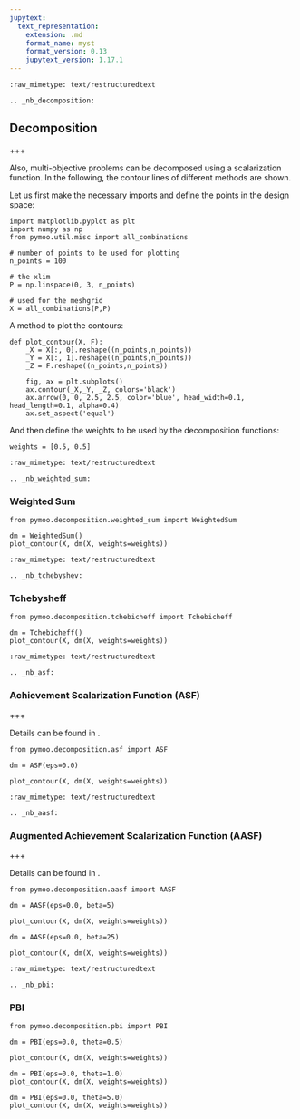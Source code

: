 ```yaml
---
jupytext:
  text_representation:
    extension: .md
    format_name: myst
    format_version: 0.13
    jupytext_version: 1.17.1
---
```


```{raw-cell}
:raw_mimetype: text/restructuredtext

.. _nb_decomposition:
```

## Decomposition

+++

Also, multi-objective problems can be decomposed using a scalarization function.
In the following, the contour lines of different methods are shown.

Let us first make the necessary imports and define the points in the design space:

```{code-cell} ipython3
import matplotlib.pyplot as plt
import numpy as np
from pymoo.util.misc import all_combinations

# number of points to be used for plotting
n_points = 100

# the xlim
P = np.linspace(0, 3, n_points)

# used for the meshgrid
X = all_combinations(P,P)
```

A method to plot the contours:

```{code-cell} ipython3
def plot_contour(X, F):
    _X = X[:, 0].reshape((n_points,n_points))
    _Y = X[:, 1].reshape((n_points,n_points))
    _Z = F.reshape((n_points,n_points))
    
    fig, ax = plt.subplots()
    ax.contour(_X,_Y, _Z, colors='black')
    ax.arrow(0, 0, 2.5, 2.5, color='blue', head_width=0.1, head_length=0.1, alpha=0.4)
    ax.set_aspect('equal')
```

And then define the weights to be used by the decomposition functions:

```{code-cell} ipython3
weights = [0.5, 0.5]
```

```{raw-cell}
:raw_mimetype: text/restructuredtext

.. _nb_weighted_sum:
```

### Weighted Sum

```{code-cell} ipython3
from pymoo.decomposition.weighted_sum import WeightedSum

dm = WeightedSum()
plot_contour(X, dm(X, weights=weights))
```

```{raw-cell}
:raw_mimetype: text/restructuredtext

.. _nb_tchebyshev:
```

### Tchebysheff

```{code-cell} ipython3
from pymoo.decomposition.tchebicheff import Tchebicheff

dm = Tchebicheff()
plot_contour(X, dm(X, weights=weights))
```

```{raw-cell}
:raw_mimetype: text/restructuredtext

.. _nb_asf:
```

### Achievement Scalarization Function (ASF)

+++

Details can be found in <cite data-cite="asf"></cite>.

```{code-cell} ipython3
from pymoo.decomposition.asf import ASF

dm = ASF(eps=0.0)

plot_contour(X, dm(X, weights=weights))
```

```{raw-cell}
:raw_mimetype: text/restructuredtext

.. _nb_aasf:
```

### Augmented Achievement Scalarization Function (AASF)

+++

Details can be found in <cite data-cite="aasf"></cite>.

```{code-cell} ipython3
from pymoo.decomposition.aasf import AASF

dm = AASF(eps=0.0, beta=5)

plot_contour(X, dm(X, weights=weights))
```

```{code-cell} ipython3
dm = AASF(eps=0.0, beta=25)

plot_contour(X, dm(X, weights=weights))
```

```{raw-cell}
:raw_mimetype: text/restructuredtext

.. _nb_pbi:
```

### PBI

```{code-cell} ipython3
from pymoo.decomposition.pbi import PBI

dm = PBI(eps=0.0, theta=0.5)

plot_contour(X, dm(X, weights=weights))
```

```{code-cell} ipython3
dm = PBI(eps=0.0, theta=1.0)
plot_contour(X, dm(X, weights=weights))
```

```{code-cell} ipython3
dm = PBI(eps=0.0, theta=5.0)
plot_contour(X, dm(X, weights=weights))
```
